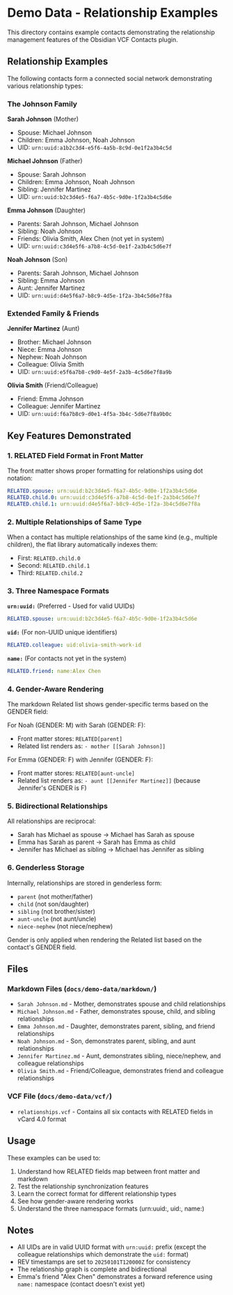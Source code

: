 # Demo Data - Relationship Examples

This directory contains example contacts demonstrating the relationship management features of the Obsidian VCF Contacts plugin.

## Relationship Examples

The following contacts form a connected social network demonstrating various relationship types:

### The Johnson Family

**Sarah Johnson** (Mother)
- Spouse: Michael Johnson
- Children: Emma Johnson, Noah Johnson
- UID: `urn:uuid:a1b2c3d4-e5f6-4a5b-8c9d-0e1f2a3b4c5d`

**Michael Johnson** (Father)
- Spouse: Sarah Johnson
- Children: Emma Johnson, Noah Johnson
- Sibling: Jennifer Martinez
- UID: `urn:uuid:b2c3d4e5-f6a7-4b5c-9d0e-1f2a3b4c5d6e`

**Emma Johnson** (Daughter)
- Parents: Sarah Johnson, Michael Johnson
- Sibling: Noah Johnson
- Friends: Olivia Smith, Alex Chen (not yet in system)
- UID: `urn:uuid:c3d4e5f6-a7b8-4c5d-0e1f-2a3b4c5d6e7f`

**Noah Johnson** (Son)
- Parents: Sarah Johnson, Michael Johnson
- Sibling: Emma Johnson
- Aunt: Jennifer Martinez
- UID: `urn:uuid:d4e5f6a7-b8c9-4d5e-1f2a-3b4c5d6e7f8a`

### Extended Family & Friends

**Jennifer Martinez** (Aunt)
- Brother: Michael Johnson
- Niece: Emma Johnson
- Nephew: Noah Johnson
- Colleague: Olivia Smith
- UID: `urn:uuid:e5f6a7b8-c9d0-4e5f-2a3b-4c5d6e7f8a9b`

**Olivia Smith** (Friend/Colleague)
- Friend: Emma Johnson
- Colleague: Jennifer Martinez
- UID: `urn:uuid:f6a7b8c9-d0e1-4f5a-3b4c-5d6e7f8a9b0c`

## Key Features Demonstrated

### 1. RELATED Field Format in Front Matter

The front matter shows proper formatting for relationships using dot notation:

```yaml
RELATED.spouse: urn:uuid:b2c3d4e5-f6a7-4b5c-9d0e-1f2a3b4c5d6e
RELATED.child.0: urn:uuid:c3d4e5f6-a7b8-4c5d-0e1f-2a3b4c5d6e7f
RELATED.child.1: urn:uuid:d4e5f6a7-b8c9-4d5e-1f2a-3b4c5d6e7f8a
```

### 2. Multiple Relationships of Same Type

When a contact has multiple relationships of the same kind (e.g., multiple children), the flat library automatically indexes them:
- First: `RELATED.child.0`
- Second: `RELATED.child.1`
- Third: `RELATED.child.2`

### 3. Three Namespace Formats

**`urn:uuid:`** (Preferred - Used for valid UUIDs)
```yaml
RELATED.spouse: urn:uuid:b2c3d4e5-f6a7-4b5c-9d0e-1f2a3b4c5d6e
```

**`uid:`** (For non-UUID unique identifiers)
```yaml
RELATED.colleague: uid:olivia-smith-work-id
```

**`name:`** (For contacts not yet in the system)
```yaml
RELATED.friend: name:Alex Chen
```

### 4. Gender-Aware Rendering

The markdown Related list shows gender-specific terms based on the GENDER field:

For Noah (GENDER: M) with Sarah (GENDER: F):
- Front matter stores: `RELATED[parent]`
- Related list renders as: `- mother [[Sarah Johnson]]`

For Emma (GENDER: F) with Jennifer (GENDER: F):
- Front matter stores: `RELATED[aunt-uncle]`
- Related list renders as: `- aunt [[Jennifer Martinez]]` (because Jennifer's GENDER is F)

### 5. Bidirectional Relationships

All relationships are reciprocal:
- Sarah has Michael as spouse → Michael has Sarah as spouse
- Emma has Sarah as parent → Sarah has Emma as child
- Jennifer has Michael as sibling → Michael has Jennifer as sibling

### 6. Genderless Storage

Internally, relationships are stored in genderless form:
- `parent` (not mother/father)
- `child` (not son/daughter)
- `sibling` (not brother/sister)
- `aunt-uncle` (not aunt/uncle)
- `niece-nephew` (not niece/nephew)

Gender is only applied when rendering the Related list based on the contact's GENDER field.

## Files

### Markdown Files (`docs/demo-data/markdown/`)
- `Sarah Johnson.md` - Mother, demonstrates spouse and child relationships
- `Michael Johnson.md` - Father, demonstrates spouse, child, and sibling relationships
- `Emma Johnson.md` - Daughter, demonstrates parent, sibling, and friend relationships
- `Noah Johnson.md` - Son, demonstrates parent, sibling, and aunt relationships
- `Jennifer Martinez.md` - Aunt, demonstrates sibling, niece/nephew, and colleague relationships
- `Olivia Smith.md` - Friend/Colleague, demonstrates friend and colleague relationships

### VCF File (`docs/demo-data/vcf/`)
- `relationships.vcf` - Contains all six contacts with RELATED fields in vCard 4.0 format

## Usage

These examples can be used to:
1. Understand how RELATED fields map between front matter and markdown
2. Test the relationship synchronization features
3. Learn the correct format for different relationship types
4. See how gender-aware rendering works
5. Understand the three namespace formats (urn:uuid:, uid:, name:)

## Notes

- All UIDs are in valid UUID format with `urn:uuid:` prefix (except the colleague relationships which demonstrate the `uid:` format)
- REV timestamps are set to `20250101T120000Z` for consistency
- The relationship graph is complete and bidirectional
- Emma's friend "Alex Chen" demonstrates a forward reference using `name:` namespace (contact doesn't exist yet)
